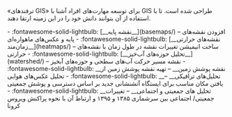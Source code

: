  «ترفندهای GIS» برای توسعه مهارت‌های افراد آشنا با GIS طراحی شده است. تا با استفاده از آن بتوانند دانش خود را در این زمینه ارتقا دهند.

<div class="grid cards" markdown>
- :fontawesome-solid-lightbulb: [__نقشه پایه__](basemaps/) – افزودن نقشه‌های پایه و عکس‌های ماهواره‌ای
- :fontawesome-solid-lightbulb: [__نقشه‌‌های حرارتی زمان‌مند__](heatmaps/) – ساخت انیمیشن تغییرات نقشه در طول زمان با نقشه‌های حرارتی 
- :fontawesome-solid-lightbulb: [__تحلیل حوزه‌های آب‌خیز__](watershed/) – نقشه مسیر حرکت آب‌های سطحی و حوزه‌های آبخیز
- :fontawesome-solid-lightbulb: __نقشه پوشش زمین__ – تهیه نقشه پوشش زمین از تحلیل عکس‌های هوایی
- :fontawesome-solid-lightbulb: __تحلیل‌های ترافیکی__ – یافتن مکان مناسب برای ایستگاه آتشنشانی جدید بر اساس دسترسی و پوشش جمعیتی
- :fontawesome-solid-lightbulb: __تحلیل های جمعیتی و اجتماعی__ – تغییرات جمعیتی/ اجتماعی بین سرشماری ۱۳۸۵ و ۱۳۹۵ و ارتباط آن با نحوه پراکنش ویروس کرونا

</div>